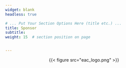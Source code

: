 ```yaml
---
widget: blank
headless: true

# ... Put Your Section Options Here (title etc.) ...
title: Sponsor
subtitle:
weight: 15  # section position on page


---
```


<center>{{< figure src="eac_logo.png" >}}</center>
